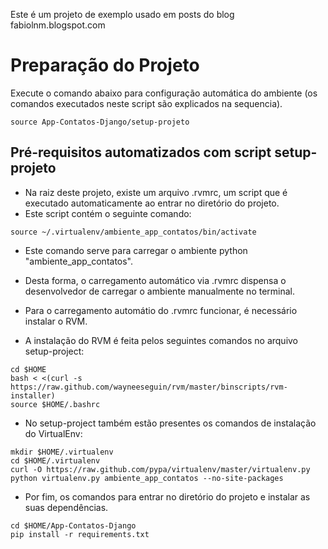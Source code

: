 Este é um projeto de exemplo usado em posts do blog fabiolnm.blogspot.com

# Preparação do Projeto

Execute o comando abaixo para configuração automática do ambiente (os comandos executados neste script são explicados na sequencia).

```
source App-Contatos-Django/setup-projeto
```

## Pré-requisitos automatizados com script setup-projeto
* Na raiz deste projeto, existe um arquivo .rvmrc, um script que é executado automaticamente ao entrar no diretório do projeto.
* Este script contém o seguinte comando:

```
source ~/.virtualenv/ambiente_app_contatos/bin/activate
```

* Este comando serve para carregar o ambiente python "ambiente_app_contatos".
* Desta forma, o carregamento automático via .rvmrc dispensa o desenvolvedor de carregar o ambiente manualmente no terminal.

* Para o carregamento automátio do .rvmrc funcionar, é necessário instalar o RVM.
* A instalação do RVM é feita pelos seguintes comandos no arquivo setup-project:

```
cd $HOME
bash < <(curl -s https://raw.github.com/wayneeseguin/rvm/master/binscripts/rvm-installer)
source $HOME/.bashrc
```

* No setup-project também estão presentes os comandos de instalação do VirtualEnv:

```
mkdir $HOME/.virtualenv
cd $HOME/.virtualenv
curl -O https://raw.github.com/pypa/virtualenv/master/virtualenv.py
python virtualenv.py ambiente_app_contatos --no-site-packages
```

* Por fim, os comandos para entrar no diretório do projeto e instalar as suas dependências.

```
cd $HOME/App-Contatos-Django
pip install -r requirements.txt
```
